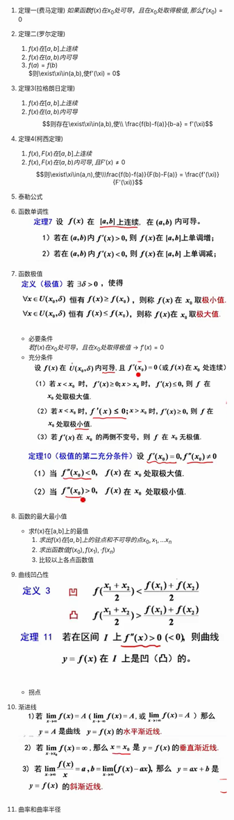  1. 定理一(费马定理)
$如果函数f(x)在x_0处可导，且在x_0处取得极值,那么f'(x_0) = 0$

2. 定理二(罗尔定理)
   1. $f(x)在[a,b]上连续$
   2. $f(x)在(a,b)内可导$
   3. $f(a) = f(b)$  
$则\exist\xi\in(a,b),使f'(\xi) = 0$

3. 定理3(拉格朗日定理)
    1. $f(x) 在[a,b]上连续$
    2. $f(x)在(a,b)内可导$
$$则存在\exist\xi\in(a,b),使\\ \frac{f(b)-f(a)}{b-a} = f'(\xi)$$

4. 定理4(柯西定理)
    1. $f(x),F(x) 在[a,b]上连续$  
    2. $f(x),F(x)在(a,b)内可导,且F'(x)\neq 0$
$$则\exist\xi\in(a,n),使\\\frac{f(b)-f(a)}{F(b)-F(a)} = \frac{f'(\xi)}{F'(\xi)}$$

5. 泰勒公式

6. 函数单调性 
![](../..//picture/函数单调性.png)

7. 函数极值
![](../..//picture/函数极值.png)
    - 必要条件  
    $若f(x)在x_0处可导，且在x_0处取得极值 \rightarrow f'(x) = 0$
    - 充分条件
    ![](../..//picture/极值充分条件1.png) 
    ![](../..//picture/极值充分条件2.png)

8. 函数的最大最小值
   - 求f(x)在[a,b]上的最值
        1. $求出f(x)在[a,b]上的驻点和不可导的点 x_0,x_1,\dots x_n$
        2. $求出函数值f(x_0),f(x_1),\cdot f(x_n)$
        3. 比较以上各点函数值  

9. 曲线凹凸性
    ![](../..//picture/曲线凹凸性.png)
    - 拐点

10. 渐进线
    ![](../..//picture/渐近线.png)  
    ![](../..//picture/垂直渐近线.png)
    ![](../..//picture/斜渐近线.png)

11. 曲率和曲率半径
